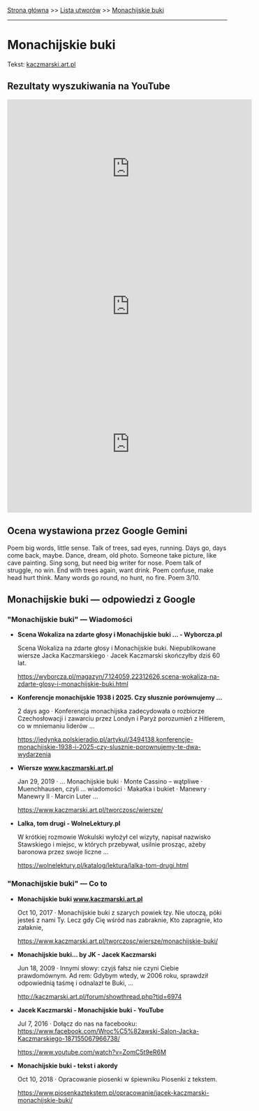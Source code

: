[Strona główna](../index.md) >> [Lista utworów](../list.md) >> [Monachijskie buki](288.md)

---

# Monachijskie buki

Tekst: [kaczmarski.art.pl](https://www.kaczmarski.art.pl/tworczosc/wiersze/monachijskie-buki/)

## Rezultaty wyszukiwania na YouTube

<iframe width="560" height="315" src="https://www.youtube.com/embed/ZomC5t9eR6M?si=IdontcarewhotheIRSsendsImnotpayingtaxes" title="YouTube video player" frameborder="0" allow="accelerometer; autoplay; clipboard-write; encrypted-media; gyroscope; picture-in-picture; web-share" referrerpolicy="strict-origin-when-cross-origin" allowfullscreen></iframe>

<iframe width="560" height="315" src="https://www.youtube.com/embed/dsmRrIQb3O8?si=IdontcarewhotheIRSsendsImnotpayingtaxes" title="YouTube video player" frameborder="0" allow="accelerometer; autoplay; clipboard-write; encrypted-media; gyroscope; picture-in-picture; web-share" referrerpolicy="strict-origin-when-cross-origin" allowfullscreen></iframe>

<iframe width="560" height="315" src="https://www.youtube.com/embed/janJiTYiq3w?si=IdontcarewhotheIRSsendsImnotpayingtaxes" title="YouTube video player" frameborder="0" allow="accelerometer; autoplay; clipboard-write; encrypted-media; gyroscope; picture-in-picture; web-share" referrerpolicy="strict-origin-when-cross-origin" allowfullscreen></iframe>

## Ocena wystawiona przez Google Gemini

Poem big words, little sense. Talk of trees, sad eyes, running. Days go, days come back, maybe. Dance, dream, old photo. Someone take picture, like cave painting. Sing song, but need big writer for nose. Poem talk of struggle, no win. End with trees again, want drink. Poem confuse, make head hurt think. Many words go round, no hunt, no fire. Poem 3/10.


## Monachijskie buki — odpowiedzi z Google

### "Monachijskie buki" — Wiadomości

- **Scena Wokaliza na zdarte głosy i Monachijskie buki ... - Wyborcza.pl**

    Scena Wokaliza na zdarte głosy i Monachijskie buki. Niepublikowane wiersze Jacka Kaczmarskiego · Jacek Kaczmarski skończyłby dziś 60 lat. 

   <https://wyborcza.pl/magazyn/7,124059,22312626,scena-wokaliza-na-zdarte-glosy-i-monachijskie-buki.html>
- **Konferencje monachijskie 1938 i 2025. Czy słusznie porównujemy ...**

    2 days ago  ·  Konferencja monachijska zadecydowała o rozbiorze Czechosłowacji i zawarciu przez Londyn i Paryż porozumień z Hitlerem, co w mniemaniu liderów ... 

   <https://jedynka.polskieradio.pl/artykul/3494138,konferencje-monachijskie-1938-i-2025-czy-slusznie-porownujemy-te-dwa-wydarzenia>
- **Wiersze www.kaczmarski.art.pl**

    Jan 29, 2019  ·  ... Monachijskie buki · Monte Cassino – wątpliwe · Muenchhausen, czyli ... wiadomości · Makatka i bukiet · Manewry · Manewry II · Marcin Luter ... 

   <https://www.kaczmarski.art.pl/tworczosc/wiersze/>
- **Lalka, tom drugi - WolneLektury.pl**

    W krótkiej rozmowie Wokulski wyłożył cel wizyty, napisał nazwisko Stawskiego i miejsc, w których przebywał, usilnie prosząc, ażeby baronowa przez swoje liczne ... 

   <https://wolnelektury.pl/katalog/lektura/lalka-tom-drugi.html>

### "Monachijskie buki" — Co to

- **Monachijskie buki www.kaczmarski.art.pl**

    Oct 10, 2017  ·  Monachijskie buki z szarych powiek łzy. Nie utoczą, póki jesteś z nami Ty. Lecz gdy Cię wśród nas zabraknie, Kto zapragnie, kto załaknie, 

   <https://www.kaczmarski.art.pl/tworczosc/wiersze/monachijskie-buki/>
- **Monachijskie buki... by JK - Jacek Kaczmarski**

    Jun 18, 2009  ·  Innymi słowy: czyjś fałsz nie czyni Ciebie prawdomównym. Ad rem: Gdybym wtedy, w 2006 roku, sprawdził odpowiednią taśmę i odnalazł te Buki, ... 

   <http://kaczmarski.art.pl/forum/showthread.php?tid=6974>
- **Jacek Kaczmarski - Monachijskie buki - YouTube**

    Jul 7, 2016  ·  Dołącz do nas na facebooku: https://www.facebook.com/Wroc%C5%82awski-Salon-Jacka-Kaczmarskiego-187155067966738/ 

   <https://www.youtube.com/watch?v=ZomC5t9eR6M>
- **Monachijskie buki - tekst i akordy**

    Oct 10, 2018  ·  Opracowanie piosenki w śpiewniku Piosenki z tekstem. 

   <https://www.piosenkaztekstem.pl/opracowanie/jacek-kaczmarski-monachijskie-buki/>

